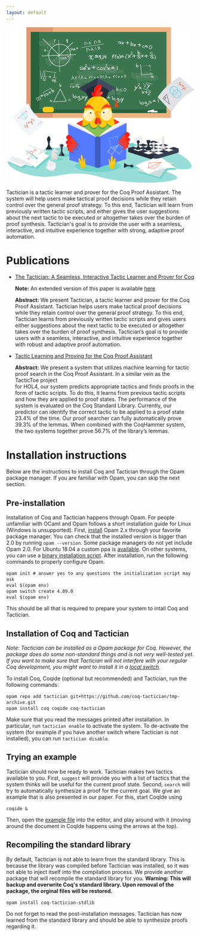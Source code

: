 ```yaml
---
layout: default
---
```


![The Tactician | width=100%](rooster-landing.png "The Tactician")

Tactician is a tactic learner and prover for the Coq Proof Assistant.
The system will help users make tactical proof decisions while they retain
control over the general proof strategy. To this end, Tactician will learn
from previously written tactic scripts, and either gives the user suggestions
about the next tactic to be executed or altogether takes over the burden of
proof synthesis. Tactician's goal is to provide the user with a seamless,
interactive, and intuitive experience together with strong, adaptive proof
automation.


# Publications

- [The Tactician: A Seamless, Interactive Tactic Learner and Prover for Coq](https://doi.org/10.1007/978-3-030-53518-6_17)
  
  **Note:** An extended version of this paper is available [here](paper.pdf)
  
  **Abstract:** We present Tactician, a tactic learner and prover for the
  Coq Proof Assistant. Tactician helps users make tactical proof decisions
  while they retain control over the general proof strategy. To this end,
  Tactician learns from previously written tactic scripts and gives users
  either suggestions about the next tactic to be executed or altogether
  takes over the burden of proof synthesis. Tactician’s goal is to provide
  users with a seamless, interactive, and intuitive experience together with
  robust and adaptive proof automation.
  
- [Tactic Learning and Proving for the Coq Proof Assistant](https://doi.org/10.29007/wg1q)

  **Abstract:** We present a system that utilizes machine learning for tactic proof search in the Coq Proof Assistant. In a similar vein as the TacticToe project    
  for HOL4, our system predicts appropriate tactics and finds proofs in the form of tactic scripts. To do this, it learns from previous tactic scripts and how 
  they are applied to proof states. The performance of the system is evaluated on the Coq Standard Library. Currently, our predictor can identify the correct 
  tactic to be applied to a proof state 23.4% of the time. Our proof searcher can fully automatically prove 39.3% of the lemmas. When combined with the CoqHammer 
  system, the two systems together prove 56.7% of the library’s lemmas.

# Installation instructions
Below are the instructions to install Coq and Tactician through the Opam package manager. If you are familiar with Opam, you can skip the next section.

## Pre-installation

Installation of Coq and Tactician happens through Opam. For people unfamiliar with OCaml and Opam follows a short installation guide for Linux (Windows is unsupported). First, [install](https://opam.ocaml.org/doc/Install.html#Using-your-distribution-39-s-package-system) Opam 2.x through your favorite package manager. You can check that the installed version is bigger than 2.0 by running `opam --version`. Some package managers do not yet include Opam 2.0. For Ubuntu 18.04 a custom ppa is [available](https://opam.ocaml.org/doc/Install.html#Ubuntu). On other systems, you can use a [binary installation script](https://opam.ocaml.org/doc/Install.html#Binary-distribution). After installation, run the following commands to properly configure Opam.

```
opam init # answer yes to any questions the initialization script may ask
eval $(opam env)
opam switch create 4.09.0
eval $(opam env)
```

This should be all that is required to prepare your system to intall Coq and Tactician.

## Installation of Coq and Tactician

_Note: Tactician can be installed as a Opam package for Coq. However, the package does do some non-standard things and is not very well-tested yet. If you want to make sure that Tactician will not interfere with your regular Coq development, you might want to install it in a [local switch](https://opam.ocaml.org/blog/opam-local-switches/)._

To install Coq, Coqide (optional but recommended) and Tactician, run the following commands:

```
opam repo add tactician git+https://github.com/coq-tactician/tmp-archive.git
opam install coq coqide coq-tactician
```

Make sure that you read the messages printed after installation. In particular, run `tactician enable` to activate the system. To de-activate the system (for example if you have another switch where Tactician is not installed), you can run `tactician disable`.

## Trying an example

Tactician should now be ready to work. Tactician makes two tactics available to you. First, `suggest` will provide you with a list of tactics that the system thinks will be useful for the current proof state. Second, `search` will try to automatically synthesize a proof for the current goal. We give an example that is also presented in our paper. For this, start CoqIde using

```
coqide &
```

Then, open the [example file](Example.v) into the editor, and play around with it (moving around the document in CoqIde happens using the arrows at the top).

## Recompiling the standard library

By default, Tactician is not able to learn from the standard library. This is because the library was compiled before Tactician was installed, so it was not able to inject itself into the compilation process. We provide another package that will recompile the standard library for you. **Warning: This will backup and overwrite Coq's standard library. Upon removal of the package, the orginal files will be restored.**

```
opam install coq-tactician-stdlib
```

Do not forget to read the post-installation messages. Tactician has now learned from the standard library and should be able to synthesize proofs regarding it. 
